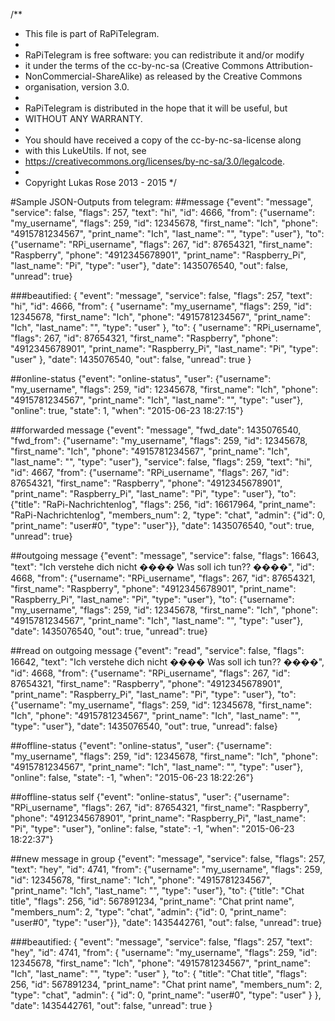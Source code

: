 /**
 * This file is part of RaPiTelegram.
 *
 * RaPiTelegram is free software: you can redistribute it and/or modify
 * it under the terms of the cc-by-nc-sa (Creative Commons Attribution-
 * NonCommercial-ShareAlike) as released by the Creative Commons
 * organisation, version 3.0.
 *
 * RaPiTelegram is distributed in the hope that it will be useful, but
 * WITHOUT ANY WARRANTY.
 *
 * You should have received a copy of the cc-by-nc-sa-license along
 * with this LukeUtils. If not, see
 * <https://creativecommons.org/licenses/by-nc-sa/3.0/legalcode>.
 *
 * Copyright Lukas Rose 2013 - 2015
 */

#Sample JSON-Outputs from telegram:
##message
{"event": "message", "service": false, "flags": 257, "text": "hi", "id": 4666, "from": {"username": "my_username", "flags": 259, "id": 12345678, "first_name": "Ich", "phone": "4915781234567", "print_name": "Ich", "last_name": "", "type": "user"}, "to": {"username": "RPi_username", "flags": 267, "id": 87654321, "first_name": "Raspberry", "phone": "4912345678901", "print_name": "Raspberry_Pi", "last_name": "Pi", "type": "user"}, "date": 1435076540, "out": false, "unread": true}

###beautified:
{
  "event": "message",
  "service": false,
  "flags": 257,
  "text": "hi",
  "id": 4666,
  "from": {
    "username": "my_username",
    "flags": 259,
    "id": 12345678,
    "first_name": "Ich",
    "phone": "4915781234567",
    "print_name": "Ich",
    "last_name": "",
    "type": "user"
  },
  "to": {
    "username": "RPi_username",
    "flags": 267,
    "id": 87654321,
    "first_name": "Raspberry",
    "phone": "4912345678901",
    "print_name": "Raspberry_Pi",
    "last_name": "Pi",
    "type": "user"
  },
  "date": 1435076540,
  "out": false,
  "unread": true
}

##online-status
{"event": "online-status", "user": {"username": "my_username", "flags": 259, "id": 12345678, "first_name": "Ich", "phone": "4915781234567", "print_name": "Ich", "last_name": "", "type": "user"}, "online": true, "state": 1, "when": "2015-06-23 18:27:15"}

##forwarded message
{"event": "message", "fwd_date": 1435076540, "fwd_from": {"username": "my_username", "flags": 259, "id": 12345678, "first_name": "Ich", "phone": "4915781234567", "print_name": "Ich", "last_name": "", "type": "user"}, "service": false, "flags": 259, "text": "hi", "id": 4667, "from": {"username": "RPi_username", "flags": 267, "id": 87654321, "first_name": "Raspberry", "phone": "4912345678901", "print_name": "Raspberry_Pi", "last_name": "Pi", "type": "user"}, "to": {"title": "RaPi-Nachrichtenlog", "flags": 256, "id": 16617964, "print_name": "RaPi-Nachrichtenlog", "members_num": 2, "type": "chat", "admin": {"id": 0, "print_name": "user#0", "type": "user"}}, "date": 1435076540, "out": true, "unread": true}

##outgoing message
{"event": "message", "service": false, "flags": 16643, "text": "Ich verstehe dich nicht ���� Was soll ich tun?? ����", "id": 4668, "from": {"username": "RPi_username", "flags": 267, "id": 87654321, "first_name": "Raspberry", "phone": "4912345678901", "print_name": "Raspberry_Pi", "last_name": "Pi", "type": "user"}, "to": {"username": "my_username", "flags": 259, "id": 12345678, "first_name": "Ich", "phone": "4915781234567", "print_name": "Ich", "last_name": "", "type": "user"}, "date": 1435076540, "out": true, "unread": true}

##read on outgoing message
{"event": "read", "service": false, "flags": 16642, "text": "Ich verstehe dich nicht ���� Was soll ich tun?? ����", "id": 4668, "from": {"username": "RPi_username", "flags": 267, "id": 87654321, "first_name": "Raspberry", "phone": "4912345678901", "print_name": "Raspberry_Pi", "last_name": "Pi", "type": "user"}, "to": {"username": "my_username", "flags": 259, "id": 12345678, "first_name": "Ich", "phone": "4915781234567", "print_name": "Ich", "last_name": "", "type": "user"}, "date": 1435076540, "out": true, "unread": false}

##offline-status
{"event": "online-status", "user": {"username": "my_username", "flags": 259, "id": 12345678, "first_name": "Ich", "phone": "4915781234567", "print_name": "Ich", "last_name": "", "type": "user"}, "online": false, "state": -1, "when": "2015-06-23 18:22:26"}

##offline-status self
{"event": "online-status", "user": {"username": "RPi_username", "flags": 267, "id": 87654321, "first_name": "Raspberry", "phone": "4912345678901", "print_name": "Raspberry_Pi", "last_name": "Pi", "type": "user"}, "online": false, "state": -1, "when": "2015-06-23 18:22:37"}

##new message in group
{"event": "message", "service": false, "flags": 257, "text": "hey", "id": 4741, "from": {"username": "my_username", "flags": 259, "id": 12345678, "first_name": "Ich", "phone": "4915781234567", "print_name": "Ich", "last_name": "", "type": "user"}, "to": {"title": "Chat title", "flags": 256, "id": 567891234, "print_name": "Chat print name", "members_num": 2, "type": "chat", "admin": {"id": 0, "print_name": "user#0", "type": "user"}}, "date": 1435442761, "out": false, "unread": true}

###beautified:
{
  "event": "message",
  "service": false,
  "flags": 257,
  "text": "hey",
  "id": 4741,
  "from": {
    "username": "my_username",
    "flags": 259,
    "id": 12345678,
    "first_name": "Ich",
    "phone": "4915781234567",
    "print_name": "Ich",
    "last_name": "",
    "type": "user"
  },
  "to": {
    "title": "Chat title",
    "flags": 256,
    "id": 567891234,
    "print_name": "Chat print name",
    "members_num": 2,
    "type": "chat",
    "admin": {
      "id": 0,
      "print_name": "user#0",
      "type": "user"
    }
  },
  "date": 1435442761,
  "out": false,
  "unread": true
}